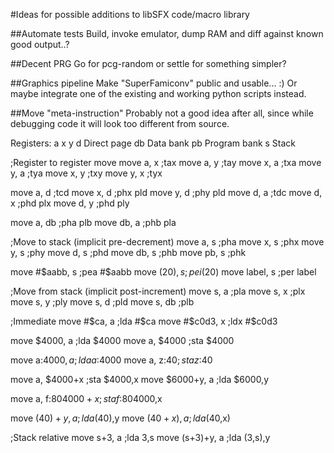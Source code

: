 #Ideas for possible additions to libSFX code/macro library


##Automate tests
Build, invoke emulator, dump RAM and diff against known good output..?


##Decent PRG
Go for pcg-random or settle for something simpler?


##Graphics pipeline
Make "SuperFamiconv" public and usable... :)
Or maybe integrate one of the existing and working python scripts instead.


##Move "meta-instruction"
Probably not a good idea after all, since while debugging code it will look too different from source.

Registers:
a
x
y
d    Direct page
db   Data bank
pb   Program bank
s    Stack


;Register to register move
move  a, x            ;tax
move  a, y            ;tay
move  x, a            ;txa
move  y, a            ;tya
move  x, y            ;txy
move  y, x            ;tyx

move  a, d            ;tcd
move  x, d            ;phx pld
move  y, d            ;phy pld
move  d, a            ;tdc
move  d, x            ;phd plx
move  d, y            ;phd ply

move  a, db           ;pha plb
move  db, a           ;phb pla


;Move to stack (implicit pre-decrement)
move  a, s            ;pha
move  x, s            ;phx
move  y, s            ;phy
move  d, s            ;phd
move  db, s           ;phb
move  pb, s           ;phk

move  #$aabb, s       ;pea #$aabb
move  ($20), s        ;pei ($20)
move  label, s        ;per label

;Move from stack (implicit post-increment)
move  s, a            ;pla
move  s, x            ;plx
move  s, y            ;ply
move  s, d            ;pld
move  s, db           ;plb

;Immediate
move  #$ca, a         ;lda #$ca
move  #$c0d3, x       ;ldx #$c0d3

move  $4000, a        ;lda $4000
move  a, $4000        ;sta $4000

move  a:$4000, a      ;lda a:$4000
move  a, z:$40        ;sta z:$40

move  a, $4000+x      ;sta $4000,x
move  $6000+y, a      ;lda $6000,y

move  a, f:$804000+x  ;sta f:$804000,x

move  ($40)+y, a      ;lda ($40),y
move  ($40+x), a      ;lda ($40,x)

;Stack relative
move  s+3, a        ;lda  3,s
move  (s+3)+y, a    ;lda  (3,s),y
